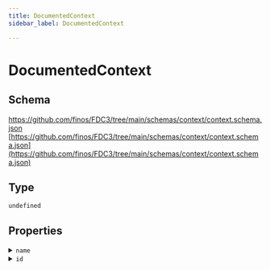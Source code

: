 ```yaml
---
title: DocumentedContext
sidebar_label: DocumentedContext

---
```


# DocumentedContext

## Schema

https://github.com/finos/FDC3/tree/main/schemas/context/context.schema.json [https://github.com/finos/FDC3/tree/main/schemas/context/context.schema.json](https://github.com/finos/FDC3/tree/main/schemas/context/context.schema.json)

## Type

`undefined`

## Properties

<details>
  <summary><code>name</code></summary>

**type**: `string`

Context data objects may include a name property that can be used for more information, or display purposes. Some derived types may require the name object as mandatory, depending on use case.

</details>

<details>
  <summary><code>id</code></summary>

**type**: `object`

Context data objects may include a set of equivalent key-value pairs that can be used to help applications identify and look up the context type they receive in their own domain. The idea behind this design is that applications can provide as many equivalent identifiers to a target application as possible, e.g. an instrument may be represented by an ISIN, CUSIP or Bloomberg identifier.

Identifiers do not make sense for all types of data, so the `id` property is therefore optional, but some derived types may choose to require at least one identifier. Identifier values SHOULD always be of type string.

</details>


